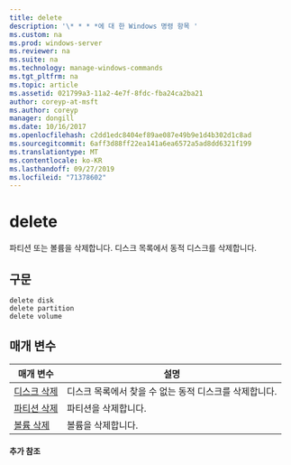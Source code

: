```yaml
---
title: delete
description: '\* * * *에 대 한 Windows 명령 항목 '
ms.custom: na
ms.prod: windows-server
ms.reviewer: na
ms.suite: na
ms.technology: manage-windows-commands
ms.tgt_pltfrm: na
ms.topic: article
ms.assetid: 021799a3-11a2-4e7f-8fdc-fba24ca2ba21
author: coreyp-at-msft
ms.author: coreyp
manager: dongill
ms.date: 10/16/2017
ms.openlocfilehash: c2dd1edc8404ef89ae087e49b9e1d4b302d1c8ad
ms.sourcegitcommit: 6aff3d88ff22ea141a6ea6572a5ad8dd6321f199
ms.translationtype: MT
ms.contentlocale: ko-KR
ms.lasthandoff: 09/27/2019
ms.locfileid: "71378602"
---
```

# <a name="delete"></a>delete



파티션 또는 볼륨을 삭제합니다. 디스크 목록에서 동적 디스크를 삭제합니다.

## <a name="syntax"></a>구문

```
delete disk
delete partition
delete volume
```

## <a name="parameters"></a>매개 변수

|매개 변수|설명|
|---------|-----------|
|[디스크 삭제](delete-disk.md)|디스크 목록에서 찾을 수 없는 동적 디스크를 삭제합니다.|
|[파티션 삭제](delete-partition.md)|파티션을 삭제합니다.|
|[볼륨 삭제](delete-volume.md)|볼륨을 삭제합니다.|

#### <a name="additional-references"></a>추가 참조

